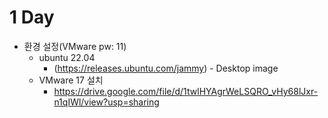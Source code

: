 # 1 Day
- 환경 설정(VMware pw: 11)
  - ubuntu 22.04 
    - (https://releases.ubuntu.com/jammy) - Desktop image
  - VMware 17 설치
    - https://drive.google.com/file/d/1twlHYAgrWeLSQRO_vHy68lJxr-n1qIWl/view?usp=sharing
